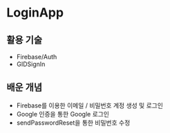 # LoginApp

## 활용 기술
- Firebase/Auth
- GIDSignIn

## 배운 개념
- Firebase를 이용한 이메일 / 비밀번호 계정 생성 및 로그인
- Google 인증을 통한 Google 로그인
- sendPasswordReset을 통한 비밀번호 수정
